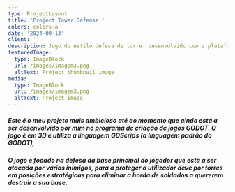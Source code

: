 ```yaml
---
type: ProjectLayout
title: 'Project Tower Defense '
colors: colors-a
date: '2024-09-13'
client: ''
description: Jogo do estilo defesa de torre  desenvolvido com a plataforma GODOT.
featuredImage:
  type: ImageBlock
  url: /images/imagem3.png
  altText: Project thumbnail image
media:
  type: ImageBlock
  url: /images/imagem3.png
  altText: Project image
---
```

##### Este é o meu projeto mais ambicioso até ao momento que ainda está a ser desenvolvido por mim no programa de criação de jogos GODOT. O jogo é em 3D e utiliza a linguagem GDScrips (a linguagem padrão do GODOT),

##### O jogo é focado na defesa da base principal do jogador que está a ser atacada por vários inimigos, para a proteger o utilizador deve por torres em posições estratégicas para eliminar a horda de soldados a quererem destruir a sua base.

